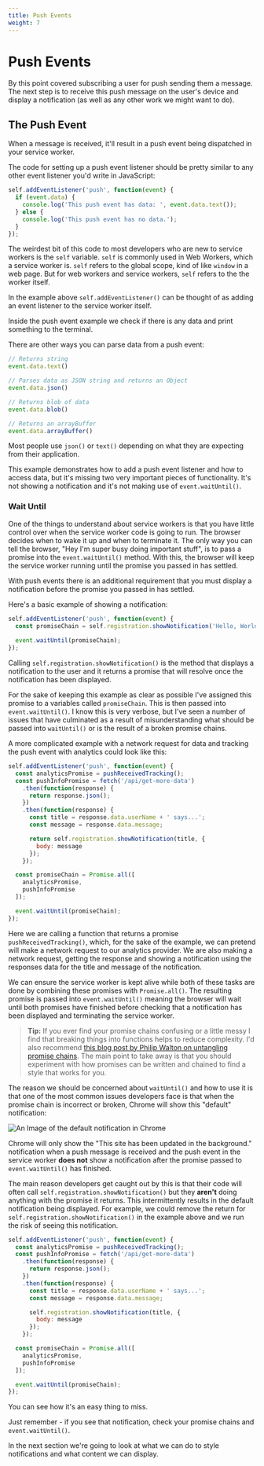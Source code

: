 ```yaml
---
title: Push Events
weight: 7
---
```

# Push Events

By this point covered subscribing a user for push sending them a message. The next step is to receive this push message on the user's device and display a notification (as well as any other work we might want to do).

## The Push Event

When a message is received, it'll result in a push event being dispatched in your service worker.

The code for setting up a push event listener should be pretty similar to any other event listener you'd write in JavaScript:

```javascript
self.addEventListener('push', function(event) {
  if (event.data) {
    console.log('This push event has data: ', event.data.text());
  } else {
    console.log('This push event has no data.');
  }
});
```

The weirdest bit of this code to most developers who are new to service workers is the `self` variable. `self` is commonly used in Web Workers, which a service worker is. `self` refers to the global scope, kind of like `window` in a web page. But for web workers and service workers, `self` refers to the the worker itself.

In the example above `self.addEventListener()` can be thought of as adding an event listener to the service worker itself.

Inside the push event example we check if there is any data and print something to the terminal.

There are other ways you can parse data from a push event:

```javascript
// Returns string
event.data.text()

// Parses data as JSON string and returns an Object
event.data.json()

// Returns blob of data
event.data.blob()

// Returns an arrayBuffer
event.data.arrayBuffer()
```

Most people use `json()` or `text()` depending on what they are expecting from their application.

This example demonstrates how to add a push event listener and how to access data, but it's missing two very important pieces of functionality. It's not showing a notification and it's not making use of `event.waitUntil()`.

### Wait Until

One of the things to understand about service workers is that you have little control over when the service worker code is going to run. The browser decides when to wake it up and when to terminate it. The only way you can tell the browser, "Hey I'm super busy doing important stuff", is to pass a promise into the `event.waitUntil()` method. With this, the browser will keep the service worker running until the promise you passed in has settled.

With push events there is an additional requirement that you must display a notification before the promise you passed in has settled.

Here's a basic example of showing a notification:

```javascript
self.addEventListener('push', function(event) {
  const promiseChain = self.registration.showNotification('Hello, World.');
  
  event.waitUntil(promiseChain);
});
```

Calling `self.registration.showNotification()` is the method that displays a notification to the user and it returns a promise that will resolve once the notification has been displayed.

For the sake of keeping this example as clear as possible I've assigned this promise to a variables called `promiseChain`. This is then passed into `event.waitUntil()`. I know this is very verbose, but I've seen a number of issues that have culminated as a result of misunderstanding what should be passed into `waitUntil()` or is the result of a broken promise chains.

A more complicated example with a network request for data and tracking the push event with analytics could look like this:

```javascript
self.addEventListener('push', function(event) {
  const analyticsPromise = pushReceivedTracking();
  const pushInfoPromise = fetch('/api/get-more-data')
    .then(function(response) {
      return response.json();
    })
    .then(function(response) {
      const title = response.data.userName + ' says...';
      const message = response.data.message;

      return self.registration.showNotification(title, {
        body: message
      });
    });

  const promiseChain = Promise.all([
    analyticsPromise,
    pushInfoPromise
  ]);

  event.waitUntil(promiseChain);
});
```

Here we are calling a function that returns a promise `pushReceivedTracking()`, which, for the sake of the example, we can pretend will make a network request to our analytics provider.
We are also making a network request, getting the response and showing a
notification using the responses data for the title and message of the notification.

We can ensure the service worker is kept alive while both of these tasks are done by combining these promises with `Promise.all()`. The resulting promise is passed into `event.waitUntil()` meaning the browser will wait until both promises have finished before checking that a notification has been displayed and terminating the service worker.

> **Tip:** If you ever find your promise chains confusing or a little messy
> I find that breaking things into functions helps to reduce complexity.
> I'd also recommend
> [this blog post by Philip Walton on untangling promise chains](https://philipwalton.com/articles/untangling-deeply-nested-promise-chains/).
> The main point to take away is that you should experiment with how promises can be written and chained to find a style that works for you.

The reason we should be concerned about `waitUntil()` and how to use it is that one of the most common issues developers face is that when the promise chain is incorrect or broken, Chrome will show this "default" notification:

![An Image of the default notification in Chrome](/images/default-notification-mobile.png)

Chrome will only show the "This site has been updated in the background." notification when a push message is received and the push event in the service worker **does not** show a notification after the promise passed to `event.waitUntil()` has finished.

The main reason developers get caught out by this is that their code will
often call `self.registration.showNotification()` but they **aren't** doing
anything with the promise it returns. This intermittently results in the default notification being displayed. For example, we could remove the return for `self.registration.showNotification()` in the example above and we run the risk of seeing this notification.

```javascript
self.addEventListener('push', function(event) {
  const analyticsPromise = pushReceivedTracking();
  const pushInfoPromise = fetch('/api/get-more-data')
    .then(function(response) {
      return response.json();
    })
    .then(function(response) {
      const title = response.data.userName + ' says...';
      const message = response.data.message;

      self.registration.showNotification(title, {
        body: message
      });
    });

  const promiseChain = Promise.all([
    analyticsPromise,
    pushInfoPromise
  ]);

  event.waitUntil(promiseChain);
});
```

You can see how it's an easy thing to miss.

Just remember - if you see that notification, check your promise chains and `event.waitUntil()`.

In the next section we're going to look at what we can do to style notifications and what content we can display.
